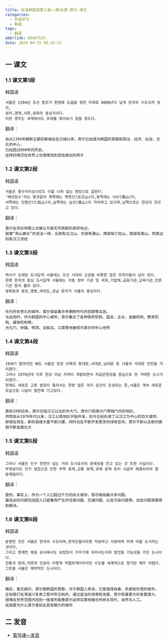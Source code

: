 ```yaml
---
title: 标准韩国语第三册——第16课-首尔-课文
categories:
  - 外语学习
  - 韩语
tags:
  - 韩语
abbrlink: 694b7b35
date: 2024-04-25 08:25:22
---
```

## 一 课文

### 1.1 课文第1段

韩国语

```
서울은 1394년 조선 왕조가 한양에 도읍을 정한 이래로 6000년이 넘게 한국의 수도이자 정치,
정치,경제,사회,문화의 중심지이다.
이런 경우는 세계에서도 유래를 찾아보기 힘들 정도다.
```

<!--more-->

翻译：

```
自从1394年朝鲜王朝将都城设在汉城以来，首尔已经成为韩国的首都和政治、经济、社会、文化的中心，
已经超过600年的历史。
这样的情况在世界上也很难找到其他类似的例子
```

### 1.2 课文第2段

韩国语

```
서울은 풍수지리상으로도 더할 나위 없는 명당으로 꼽힌다.
'배산임수'라는 말과같이 북쪽에는 북한산(北汉山)이,동쪽에는 낙산(骆山)이,
서쪽에는 인왕산(仁旺山)이,남쪽에는 남산(南山)이 자리하고 있으며,남쪽으로는 한강이 흐르고 있다.
```

翻译：

```
首尔在风水地理上也被认为是无可挑剔的良好地点。
就像“背山面水”的说法一样，北部有北汉山，东部有骆山，西部有仁旺山，南部有南山，而南边则有汉江流经
```

### 1.3 课文第3段

韩国语

```
역사가 오래된 도시답게 서울에는 조선 시대의 고궁을 비롯한 많은 유적지들이 남아 있다.
한편 한국의 중심 도시답게 서울에는 각종 정부 기관 및 국회,기업체,금융기관,교육기관,언론기관 등이 몰려 있다.
광화문과 종로,명동,여의도,강남 등지가 서울의 중심지다.
```

翻译：

```
作为历史悠久的城市，首尔保留着许多朝鲜时代的宫殿等古迹。
与此同时，作为韩国的中心城市，首尔集合了各种政府机构、国会、企业、金融机构、教育机构、媒体机构等。
光化门、钟路、明洞、汝矣岛、江南等地被视为首尔的中心地带
```

### 1.4 课文第4段

韩国语

```
19세기 말까지만 해도 서울은 한강 이북의 동대문,서대문,남대문 등 서울의 사대문 안만을 가리켰다.
그러나 1970년대 이후 한강 이남 지역이 개발되면서 지금은한강을 중심으로 한 거대한 도시가 되었다.
현재도 새로운 고층 빌당이 들어서는 한편 많은 곡지 공간이 조성되는 등,서울은 계속 새로운 모습으로 나날이 발전해 가고있다.
```

翻译：

```
直到19世纪末，首尔仅指汉江以北的东大门、西大门和南大门等城门内的地区。
然而自从1970年代以来，汉江以南地区开始开发，如今已经形成了以汉江为中心的巨大城市。
即使在现在，新的高楼大厦不断兴建，同时也在不断开发更多的绿地空间，首尔不断以全新的面貌不断发展壮大
```

### 1.5 课文第5段

韩国语

```
그러나 서울은 인구 천만이 넘는 거대 도시로서의 문제정을 안고 있는 것 또한 사실이다.
무엇보다도 인구 밀집으로 인한 주택 문제,교통 문제,공해 문제 등이 시급히 해결되어야 할 문제점이다.
```

翻译：

```
是的，事实上，作为一个人口超过千万的巨大城市，首尔面临着许多问题。
最突出的问题包括因人口密集而产生的住房问题、交通问题、以及污染问题等，这些问题亟需得到解决。
```

### 1.6 课文第6段

韩国语

```
분명한 것은 서울은 한국의 수도이며,한국인들이라면 자랑하고 사랑하며 아껴 야할 도시라는 섯이다.
그리고 청계천 복원 공사에서도 보았듯이 가꾸기에 따라서는더욱 발전할 가능성을 가진 도시이다.
전통과 현대,자연과 인공이 이렇게 적절하게어우러진 수도를 세계적으로 찾기란 매우 어렵다.
그만큼 서울은 매력적인 도시이다.
```

翻译：

```
确实，毫无疑问，首尔是韩国的首都，对于韩国人来说，它是值得自豪、热爱和珍惜的城市。
正如我们在清溪川复原工程中所见到的，通过适当的培育和发展，首尔有着更大的发展潜力。
很难在世界范围内找到一座城市能像首尔这样完美地融合传统与现代、自然与人工。
这就是为什么首尔是如此具有魅力的城市
```

## 二 发音

* [第16课—发音][1]


[1]:https://biz.cli.im/Pcview?name=https%3A%2F%2Fbiz.cli.im%2Ftest%2FPS388530%3Fcoding%3DJehuEZ%26qrurl%3Dhttp%253A%252F%252Fqr31.cn%252FJehuEZ%26gtype%3D2&time=1